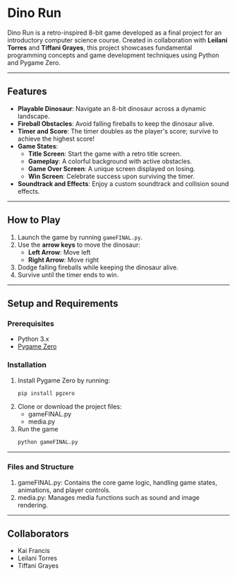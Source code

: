# Dino Run

Dino Run is a retro-inspired 8-bit game developed as a final project for an introductory computer science course. Created in collaboration with **Leilani Torres** and **Tiffani Grayes**, this project showcases fundamental programming concepts and game development techniques using Python and Pygame Zero.

---

## Features
- **Playable Dinosaur**: Navigate an 8-bit dinosaur across a dynamic landscape.
- **Fireball Obstacles**: Avoid falling fireballs to keep the dinosaur alive.
- **Timer and Score**: The timer doubles as the player's score; survive to achieve the highest score!
- **Game States**:
  - **Title Screen**: Start the game with a retro title screen.
  - **Gameplay**: A colorful background with active obstacles.
  - **Game Over Screen**: A unique screen displayed on losing.
  - **Win Screen**: Celebrate success upon surviving the timer.
- **Soundtrack and Effects**: Enjoy a custom soundtrack and collision sound effects.

---

## How to Play
1. Launch the game by running `gameFINAL.py`.
2. Use the **arrow keys** to move the dinosaur:
   - **Left Arrow**: Move left
   - **Right Arrow**: Move right
3. Dodge falling fireballs while keeping the dinosaur alive.
4. Survive until the timer ends to win.

---

## Setup and Requirements

### Prerequisites
- Python 3.x
- [Pygame Zero](https://pygame-zero.readthedocs.io/en/stable/)

### Installation
1. Install Pygame Zero by running:
   ```bash
   pip install pgzero
2. Clone or download the project files:
   - gameFINAL.py
   - media.py
3. Run the game
   ```bash
   python gameFINAL.py

---

### Files and Structure
1. gameFINAL.py: Contains the core game logic, handling game states, animations, and player controls.
2. media.py: Manages media functions such as sound and image rendering.

---

## Collaborators
- Kai Francis
- Leilani Torres
- Tiffani Grayes
